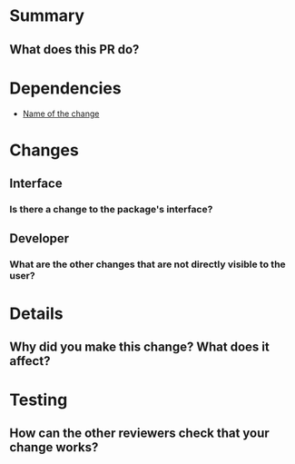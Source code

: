 # Summary
## What does this PR do?

# Dependencies
- [Name of the change](https://link-to-PR-or-commit)

# Changes
## Interface
### Is there a change to the package's interface?

## Developer
### What are the other changes that are not directly visible to the user?

# Details
## Why did you make this change? What does it affect?

# Testing
## How can the other reviewers check that your change works?

